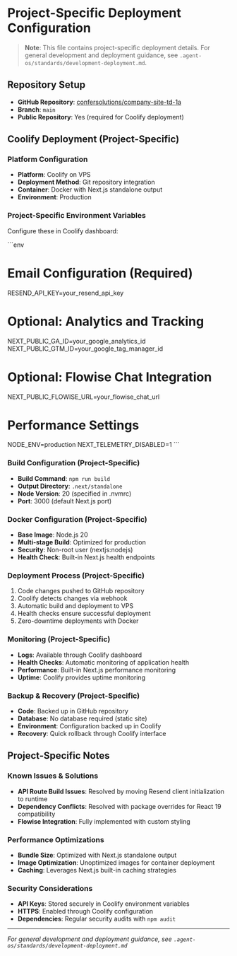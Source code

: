 # Project-Specific Deployment Configuration

> **Note**: This file contains project-specific deployment details. For general development and deployment guidance, see `.agent-os/standards/development-deployment.md`.

## Repository Setup
- **GitHub Repository**: [confersolutions/company-site-td-1a](https://github.com/confersolutions/company-site-td-1a.git)
- **Branch**: `main`
- **Public Repository**: Yes (required for Coolify deployment)

## Coolify Deployment (Project-Specific)

### Platform Configuration
- **Platform**: Coolify on VPS
- **Deployment Method**: Git repository integration
- **Container**: Docker with Next.js standalone output
- **Environment**: Production

### Project-Specific Environment Variables
Configure these in Coolify dashboard:

\`\`\`env
# Email Configuration (Required)
RESEND_API_KEY=your_resend_api_key

# Optional: Analytics and Tracking
NEXT_PUBLIC_GA_ID=your_google_analytics_id
NEXT_PUBLIC_GTM_ID=your_google_tag_manager_id

# Optional: Flowise Chat Integration
NEXT_PUBLIC_FLOWISE_URL=your_flowise_chat_url

# Performance Settings
NODE_ENV=production
NEXT_TELEMETRY_DISABLED=1
\`\`\`

### Build Configuration (Project-Specific)
- **Build Command**: `npm run build`
- **Output Directory**: `.next/standalone`
- **Node Version**: 20 (specified in .nvmrc)
- **Port**: 3000 (default Next.js port)

### Docker Configuration (Project-Specific)
- **Base Image**: Node.js 20
- **Multi-stage Build**: Optimized for production
- **Security**: Non-root user (nextjs:nodejs)
- **Health Check**: Built-in Next.js health endpoints

### Deployment Process (Project-Specific)
1. Code changes pushed to GitHub repository
2. Coolify detects changes via webhook
3. Automatic build and deployment to VPS
4. Health checks ensure successful deployment
5. Zero-downtime deployments with Docker

### Monitoring (Project-Specific)
- **Logs**: Available through Coolify dashboard
- **Health Checks**: Automatic monitoring of application health
- **Performance**: Built-in Next.js performance monitoring
- **Uptime**: Coolify provides uptime monitoring

### Backup & Recovery (Project-Specific)
- **Code**: Backed up in GitHub repository
- **Database**: No database required (static site)
- **Environment**: Configuration backed up in Coolify
- **Recovery**: Quick rollback through Coolify interface

## Project-Specific Notes

### Known Issues & Solutions
- **API Route Build Issues**: Resolved by moving Resend client initialization to runtime
- **Dependency Conflicts**: Resolved with package overrides for React 19 compatibility
- **Flowise Integration**: Fully implemented with custom styling

### Performance Optimizations
- **Bundle Size**: Optimized with Next.js standalone output
- **Image Optimization**: Unoptimized images for container deployment
- **Caching**: Leverages Next.js built-in caching strategies

### Security Considerations
- **API Keys**: Stored securely in Coolify environment variables
- **HTTPS**: Enabled through Coolify configuration
- **Dependencies**: Regular security audits with `npm audit`

---

*For general development and deployment guidance, see `.agent-os/standards/development-deployment.md`*
